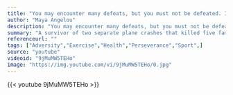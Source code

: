 ```yaml
---
title: "You may encounter many defeats, but you must not be defeated. In fact, it may be necessary to encounter the defeats, so you can know who you are, what you can rise from, how you can still come out of it."
author: "Maya Angelou"
description: "You may encounter many defeats, but you must not be defeated. In fact, it may be necessary to encounter the defeats, so you can know who you are, what you can rise from, how you can still come out of it. - Maya Angelou quotes from GetInspired365.com"
summary: "A survivor of two separate plane crashes that killed five family members, Austin Hatch realized his dream to play for the Michigan Wolverines this season."
referenceurl: ""
tags: ["Adversity","Exercise","Health","Perseverance","Sport",]
source: "youtube"
videoid: "9jMuMW5TEHo"
image: "https://img.youtube.com/vi/9jMuMW5TEHo/0.jpg"
---
```


{{< youtube 9jMuMW5TEHo >}}
